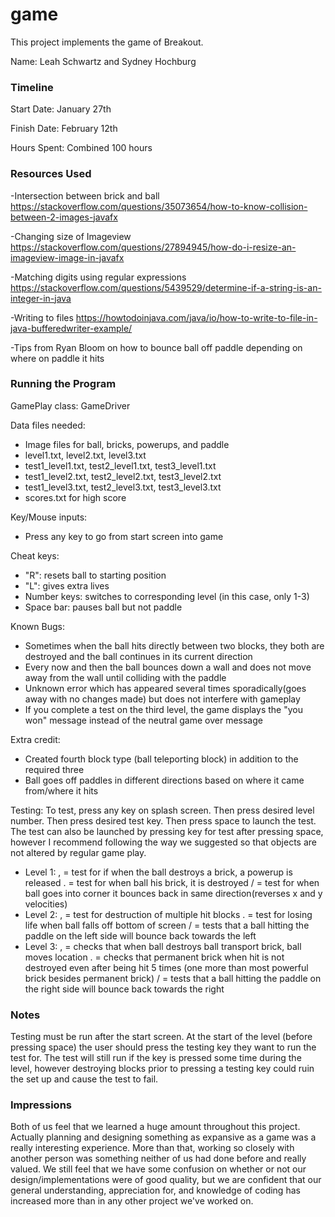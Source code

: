 game
====

This project implements the game of Breakout.

Name: Leah Schwartz and Sydney Hochburg

### Timeline

Start Date: January 27th

Finish Date: February 12th

Hours Spent: Combined 100 hours

### Resources Used 

-Intersection between brick and ball
https://stackoverflow.com/questions/35073654/how-to-know-collision-between-2-images-javafx

-Changing size of Imageview 
https://stackoverflow.com/questions/27894945/how-do-i-resize-an-imageview-image-in-javafx

-Matching digits using regular expressions
https://stackoverflow.com/questions/5439529/determine-if-a-string-is-an-integer-in-java

-Writing to files
https://howtodoinjava.com/java/io/how-to-write-to-file-in-java-bufferedwriter-example/

-Tips from Ryan Bloom on how to bounce ball off paddle depending on where on paddle it hits

### Running the Program

GamePlay class: GameDriver

Data files needed: 
- Image files for ball, bricks, powerups, and paddle
- level1.txt, level2.txt, level3.txt
- test1_level1.txt, test2_level1.txt, test3_level1.txt
- test1_level2.txt, test2_level2.txt, test3_level2.txt
- test1_level3.txt, test2_level3.txt, test3_level3.txt
- scores.txt for high score

Key/Mouse inputs:
- Press any key to go from start screen into game

Cheat keys:
- "R": resets ball to starting position
- "L": gives extra lives
- Number keys: switches to corresponding level (in this case, only 1-3)
- Space bar: pauses ball but not paddle

Known Bugs:
- Sometimes when the ball hits directly between two blocks, they both are destroyed and the ball continues 
in its current direction
- Every now and then the ball bounces down a wall and does not move away from the wall until colliding with the
paddle 
- Unknown error which has appeared several times sporadically(goes away with no changes made) but does not interfere with gameplay 
- If you complete a test on the third level, the game displays the "you won" message instead of the neutral game
over message

Extra credit:
- Created fourth block type (ball teleporting block) in addition to the required three
- Ball goes off paddles in different directions based on where it came from/where it hits

Testing:
To test, press any key on splash screen. Then press desired level number. Then press desired test key.
Then press space to launch the test. The test can also be launched by pressing key for test after pressing
space, however I recommend following the way we suggested so that objects are not altered by regular game play.
- Level 1:
    , = test for if when the ball destroys a brick, a powerup is released
    . = test for when ball his brick, it is destroyed
    / = test for when ball goes into corner it bounces back in same direction(reverses x and y velocities)
- Level 2:
    , = test for destruction of multiple hit blocks
    . = test for losing life when ball falls off bottom of screen
    / = tests that a ball hitting the paddle on the left side will bounce back towards the left
- Level 3:
    , = checks that when ball destroys ball transport brick, ball moves location
    . = checks that permanent brick when hit is not destroyed even after being hit 5 times (one more than most powerful brick besides permanent brick)
    / = tests that a ball hitting the paddle on the right side will bounce back towards the right


### Notes
Testing must be run after the start screen. At the start of the level (before pressing space) the user should
press the testing key they want to run the test for. The test will still run if the key is pressed some time
during the level, however destroying blocks prior to pressing a testing key could ruin the set up and cause the
test to fail.

### Impressions
Both of us feel that we learned a huge amount throughout this project. Actually planning and designing something
as expansive as a game was a really interesting experience. More than that, working so closely with another 
person was something neither of us had done before and really valued. We still feel that we have some confusion
on whether or not our design/implementations were of good quality, but we are confident that our general understanding,
appreciation for, and knowledge of coding has increased more than in any other project we've worked on. 

